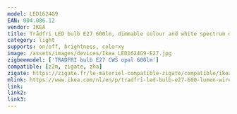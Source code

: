 ```yaml
---
model: LED1624G9
EAN: 004.086.12
vendor: IKEA
title: Trådfri LED bulb E27 600lm, dimmable colour and white spectrum opal white
category: light
supports: on/off, brightness, colorxy
image: /assets/images/devices/Ikea_LED1624G9-E27.jpg
zigbeemodel: ['TRADFRI bulb E27 CWS opal 600lm']
compatible: [z2m, zigate, zha]
zigate: https://zigate.fr/le-materiel-compatible-zigate/compatible/ikeatradfrie27couleur
mlink: https://www.ikea.com/nl/en/p/tradfri-led-bulb-e27-600-lumen-wireless-dimmable-colour-and-white-spectrum-opal-white-00408612/
link: 
link2: 
link3: 
---
```


